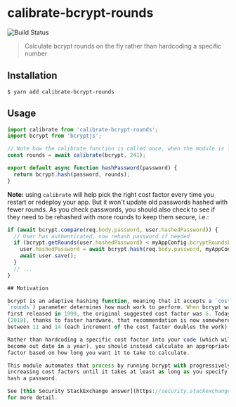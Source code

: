 # calibrate-bcrypt-rounds

![Build Status](https://img.shields.io/circleci/project/github/davewasmer/calibrate-bcrypt-rounds/master.svg?style=flat-square)

> Calculate bcrypt rounds on the fly rather than hardcoding a specific number

## Installation

```
$ yarn add calibrate-bcrypt-rounds
```

## Usage

```js
import calibrate from 'calibrate-bcrypt-rounds';
import bcrypt from 'bcryptjs';

// Note how the calibrate function is called once, when the module is loaded
const rounds = await calibrate(bcrypt, 241);

export default async function hashPassword(password) {
  return bcrypt.hash(password, rounds);
}
```

**Note:** using `calibrate` will help pick the right cost factor every time
you restart or redeploy your app. But it won't update old passwords hashed
with fewer rounds. As you check passwords, you should also check to see if
they need to be rehashed with more rounds to keep them secure, i.e.:

```js
if (await bcrypt.compare(req.body.password, user.hashedPassword)) {
  // User has authenticated, now rehash password if needed
  if (bcrypt.getRounds(user.hashedPassword) < myAppConfig.bcryptRoundsFromCalibration) {
    user.hashedPassword = await bcrypt.hash(req.body.password, myAppConfig.bcryptRoundsFromCalibration);
    await user.save();
  }
  // ...
}

## Motivation

bcrypt is an adaptive hashing function, meaning that it accepts a `cost` (or
`rounds`) parameter determines how much work to perform. When bcrypt was
first released in 1999, the original suggested cost factor was 6. Today
(2018), thanks to faster hardware, that recommendation is now somewhere
between 11 and 14 (each increment of the cost factor doubles the work).

Rather than hardcoding a specific cost factor into your code (which will likely
become out date in a year), you should instead calculate an appropriate cost
factor based on how long you want it to take to calculate.

This module automates that process by running bcrypt with progressively
increasing cost factors until it takes at least as long as you specify to
hash a password.

See [this Security StackExchange answer](https://security.stackexchange.com/questions/3959/recommended-of-iterations-when-using-pkbdf2-sha256/3993#3993)
for more detail.
